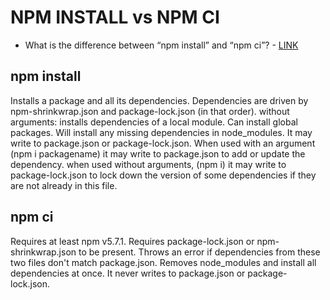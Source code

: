 # NPM INSTALL vs NPM CI

* What is the difference between “npm install” and “npm ci”? - [LINK](https://stackoverflow.com/questions/52499617/what-is-the-difference-between-npm-install-and-npm-ci)

## npm install

Installs a package and all its dependencies.
Dependencies are driven by npm-shrinkwrap.json and package-lock.json (in that order).
without arguments: installs dependencies of a local module.
Can install global packages.
Will install any missing dependencies in node_modules.
It may write to package.json or package-lock.json.
When used with an argument (npm i packagename) it may write to package.json to add or update the dependency.
when used without arguments, (npm i) it may write to package-lock.json to lock down the version of some dependencies if they are not already in this file.

## npm ci

Requires at least npm v5.7.1.
Requires package-lock.json or npm-shrinkwrap.json to be present.
Throws an error if dependencies from these two files don't match package.json.
Removes node_modules and install all dependencies at once.
It never writes to package.json or package-lock.json.
